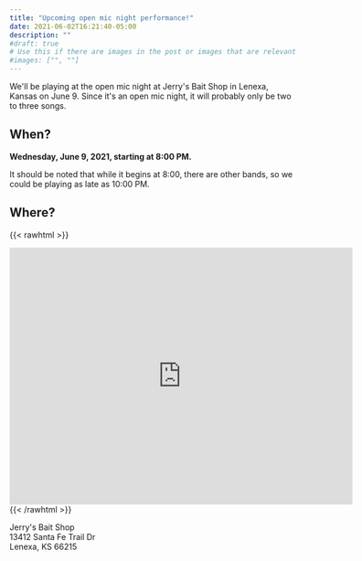```yaml
---
title: "Upcoming open mic night performance!"
date: 2021-06-02T16:21:40-05:00
description: ""
#draft: true
# Use this if there are images in the post or images that are relevant to the post
#images: ["", ""]
---
```

We'll be playing at the open mic night at Jerry's Bait Shop in Lenexa, Kansas on June 9. Since it's an open mic night, it will probably only be two to three songs.
## When?
**Wednesday, June 9, 2021, starting at 8:00 PM.**

It should be noted that while it begins at 8:00, there are other bands, so we could be playing as late as 10:00 PM.

## Where?
{{< rawhtml >}}
<iframe src="https://www.google.com/maps/embed?pb=!1m18!1m12!1m3!1d3102.376125699792!2d-94.74338018544856!3d38.96107875079445!2m3!1f0!2f0!3f0!3m2!1i1024!2i768!4f13.1!3m3!1m2!1s0x87c094bbb0f7130b%3A0xca0a04667e094bb9!2sJerry&#39;s%20Bait%20Shop!5e0!3m2!1sen!2sus!4v1622676548274!5m2!1sen!2sus" width="600" height="450" style="border:0;" allowfullscreen="" loading="lazy"></iframe>
{{< /rawhtml >}}

Jerry's Bait Shop  
13412 Santa Fe Trail Dr  
Lenexa, KS 66215
